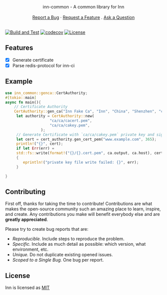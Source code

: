 <div align="center">
   inn-common - A common library for Inn
  <br />
  <br />
  <a href="https://github.com/black-mongo/inn/issues/new?assignees=&labels=&template=bug_report.md&title=">Report a Bug</a>
  ·
  <a href="https://github.com/black-mongo/inn/issues/new?assignees=&labels=&template=feature_request.md&title=">Request a Feature</a>
  .
  <a href="https://github.com/black-mongo/inn/issues/new?assignees=&labels=&template=feature_request.md&title=">Ask a Question</a>
<br />
<br />
</div>


[![Build and Test](https://github.com/black-mongo/inn/workflows/Build%20and%20Test/badge.svg)](https://github.com/black-mongo/inn/actions?query=workflows%3A%22Build+and+Test%22)
[![codecov](https://codecov.io/gh/black-mongo/inn/branch/main/graph/badge.svg?token=J562YL59IB)](https://codecov.io/gh/black-mongo/inn)
[![License](https://img.shields.io/badge/license-MIT-green.svg)](LICENSE)
## Features
- [x] Generate certificate
- [x] Parse redis-protocol for inn-ci  

## Example

```rust
use inn_common::genca::CertAuthority;
#[tokio::main]
async fn main(){
    // Certificate Authority
    CertAuthority::gen_ca("Inn Fake Ca", "Inn", "China", "Shenzhen", "ca/ca");
     let authority = CertAuthority::new(
                    "ca/ca/cacert.pem",
                    "ca/ca/cakey.pem",
                );
     // Generate Certificate with `ca/ca/cakey.pem` private key and sign with `ca/ca/cakey.pem`
     let cert = cert_authority.gen_cert_pem("www.example.com", 365);
     println!("{}", cert);
     if let Err(err) =
     std::fs::write(format!("{}/{}.cert.pem", ca.output, ca.host), cert)
     {
        eprintln!("private key file write failed: {}", err);
     }
     
}
```

## Contributing

First off, thanks for taking the time to contribute! Contributions are what makes the open-source community such an amazing place to learn, inspire, and create. Any contributions you make will benefit everybody else and are **greatly appreciated**.

Please try to create bug reports that are:

- _Reproducible._ Include steps to reproduce the problem.
- _Specific._ Include as much detail as possible: which version, what environment, etc.
- _Unique._ Do not duplicate existing opened issues.
- _Scoped to a Single Bug._ One bug per report.


## License

Inn is licensed as [MIT](./LICENSE)
